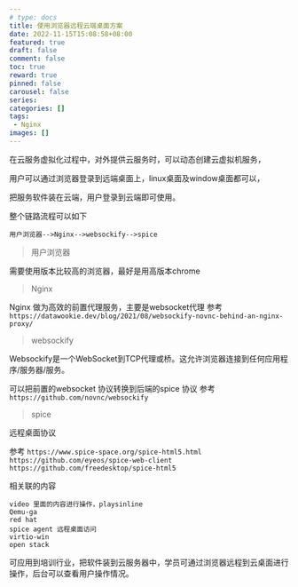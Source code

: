 ```yaml
---
# type: docs 
title: 使用浏览器远程云端桌面方案
date: 2022-11-15T15:08:58+08:00
featured: true
draft: false
comment: false
toc: true
reward: true
pinned: false
carousel: false
series:
categories: []
tags: 
 - Nginx
images: []
---
```


在云服务虚拟化过程中，对外提供云服务时，可以动态创建云虚拟机服务，

用户可以通过浏览器登录到远端桌面上，linux桌面及window桌面都可以，

把服务软件装在云端，用户登录到云端即可使用。

整个链路流程可以如下

    用户浏览器-->Nginx-->websockify-->spice

>用户浏览器
    
需要使用版本比较高的浏览器，最好是用高版本chrome

>Nginx

Nginx 做为高效的前置代理服务，主要是websocket代理
参考`https://datawookie.dev/blog/2021/08/websockify-novnc-behind-an-nginx-proxy/`

>websockify

Websockify是一个WebSocket到TCP代理或桥。这允许浏览器连接到任何应用程序/服务器/服务。

可以把前置的websocket 协议转换到后端的spice 协议 参考`https://github.com/novnc/websockify`


>spice

远程桌面协议

参考 `https://www.spice-space.org/spice-html5.html` `https://github.com/eyeos/spice-web-client` `https://github.com/freedesktop/spice-html5`


相关联的内容

    video 里面的内容进行操作，playsinline
    Qemu-ga
    red hat
    spice agent 远程桌面访问
    virtio-win
    open stack   

可应用到培训行业，把软件装到云服务器中，学员可通过浏览器远程到云桌面进行操作，后台可以查看用户操作情况。